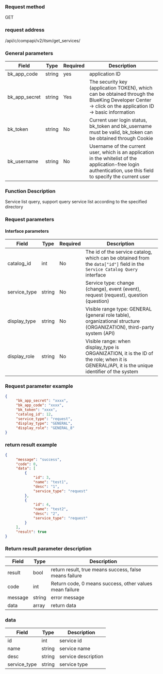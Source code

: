 ### Request method

GET


### request address

/api/c/compapi/v2/itsm/get_services/


### General parameters

| Field | Type | Required | Description |
|-----------|------------|--------|------------|
| bk_app_code | string | yes | application ID |
| bk_app_secret| string | Yes | The security key (application TOKEN), which can be obtained through the BlueKing Developer Center -> click on the application ID -> basic information |
| bk_token | string | No | Current user login status, bk_token and bk_username must be valid, bk_token can be obtained through Cookie |
| bk_username | string | No | Username of the current user, which is an application in the whitelist of the application-free login authentication, use this field to specify the current user |


### Function Description

Service list query, support query service list according to the specified directory

### Request parameters



#### Interface parameters

| Field | Type | Required | Description |
| ------------ | ------ | --- | ------ |
| catalog_id | int | No | The id of the service catalog, which can be obtained from the `data["id"]` field in the `Service Catalog Query` interface |
| service_type | string | No | Service type: change (change), event (event), request (request), question (question) |
| display_type | string | No | Visible range type: GENERAL (general role table), organizational structure (ORGANIZATION), third-party system (API) |
| display_role | string | No | Visible range: when display_type is ORGANIZATION, it is the ID of the role; when it is GENERAL/API, it is the unique identifier of the system |

### Request parameter example

```json
{
     "bk_app_secret": "xxxx",
     "bk_app_code": "xxxx",
     "bk_token": "xxxx",
     "catalog_id": 12,
     "service_type": "request",
     "display_type": "GENERAL",
     "display_role": "GENERAL_8"
}
```

### return result example

```json
{
     "message": "success",
     "code": 0,
     "data": [
         {
             "id": 3,
             "name": "test1",
             "desc": "1",
             "service_type": "request"
         },
         {
             "id": 4,
             "name": "test2",
             "desc": "2",
             "service_type": "request"
         }
     ],
     "result": true
}
```

### Return result parameter description

| Field | Type | Description |
| ------- | ------ | --------------------- |
| result | bool | return result, true means success, false means failure |
| code | int | Return code, 0 means success, other values mean failure |
| message | string | error message |
| data | array | return data |

### data

| Field | Type | Description |
| ---------- | ------ | ----- |
| id | int | service id |
| name | string | service name |
| desc | string | service description |
| service_type | string | service type |